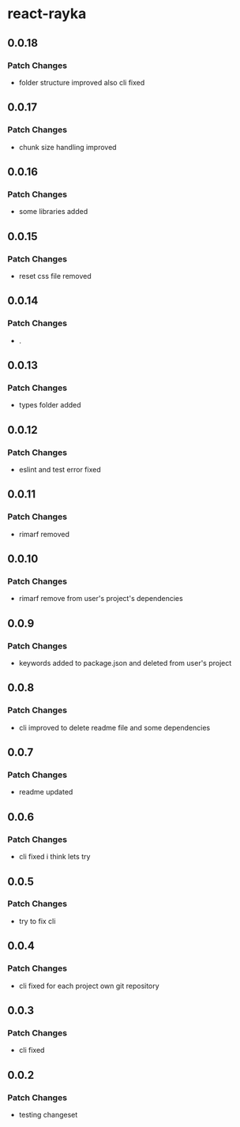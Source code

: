 # react-rayka

## 0.0.18

### Patch Changes

- folder structure improved also cli fixed

## 0.0.17

### Patch Changes

- chunk size handling improved

## 0.0.16

### Patch Changes

- some libraries added

## 0.0.15

### Patch Changes

- reset css file removed

## 0.0.14

### Patch Changes

- .

## 0.0.13

### Patch Changes

- types folder added

## 0.0.12

### Patch Changes

- eslint and test error fixed

## 0.0.11

### Patch Changes

- rimarf removed

## 0.0.10

### Patch Changes

- rimarf remove from user's project's dependencies

## 0.0.9

### Patch Changes

- keywords added to package.json and deleted from user's project

## 0.0.8

### Patch Changes

- cli improved to delete readme file and some dependencies

## 0.0.7

### Patch Changes

- readme updated

## 0.0.6

### Patch Changes

- cli fixed i think lets try

## 0.0.5

### Patch Changes

- try to fix cli

## 0.0.4

### Patch Changes

- cli fixed for each project own git repository

## 0.0.3

### Patch Changes

- cli fixed

## 0.0.2

### Patch Changes

- testing changeset
